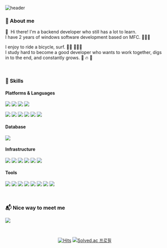 ![header](https://capsule-render.vercel.app/api?type=waving&color=timeGradient&text=Welcome%20to%20Hyunsung's%20GitHub!%20👋&animation=twinkling&fontColor=ffffff&fontSize=35&fontAlignY=40&fontAlign=65&height=250)


### 💬 About me
<p>
  👋&nbsp; Hi there! I'm a backend developer who still has a lot to learn.<br>
  I have 2 years of windows software development based on MFC. 🧑🏻‍💻<br>

  I enjoy to ride a bicycle, surf. 🚴🏻 🏄🏻‍♂️<br>
  I study hard to become a good developer who wants to work together, digs in to the end, and constantly grows. 🤝 🔥 🌱
</p><br>


### 💪 Skills
#### Platforms & Languages
<p>
  <img src="https://img.shields.io/badge/HTML5-E34F26?style=flat-square&logo=HTML5&logoColor=white"/>
  <img src="https://img.shields.io/badge/CSS3-1572B6?style=flat-square&logo=CSS3&logoColor=white"/>
  <img src="https://img.shields.io/badge/Javascript-F7DF1E?style=flat-square&logo=Javascript&logoColor=white"/>
  <img src="https://img.shields.io/badge/TypeScript-3178C6?style=flat-square&logo=TypeScript&logoColor=white"/>
</p>
<p>
  <img src="https://img.shields.io/badge/Node.js-339933?style=flat-square&logo=Node.js&logoColor=white"/>
  <img src="https://img.shields.io/badge/Express-000000?style=flat-square&logo=Express&logoColor=white"/>
  <img src="https://img.shields.io/badge/NestJS-E0234E?style=flat-square&logo=NestJS&logoColor=white"/>
  <img src="https://img.shields.io/badge/C-A8B9CC?style=flat-square&logo=C&logoColor=white"/>
  <img src="https://img.shields.io/badge/Python-3776AB?style=flat-square&logo=Python&logoColor=white"/>
  <img src="https://img.shields.io/badge/MFC-E0234E?style=flat-square&logo=MFC&logoColor=white"/>
</p>

#### Database
<p>
  <img src="https://img.shields.io/badge/MongoDB-47A248?style=flat-square&logo=MongoDB&logoColor=white"/>
</p>

#### Infrastructure
<p>
  <img src="https://img.shields.io/badge/AWS-232F3E?style=flat-square&logo=amazon-AWS&logoColor=white"/>
  <img src="https://img.shields.io/badge/EC2-FF9900?style=flat-square&logo=amazon-EC2&logoColor=white"/>
  <img src="https://img.shields.io/badge/Route53-FF9900?style=flat-square&logo=amazon-Route53&logoColor=white"/>
  <img src="https://img.shields.io/badge/CloudFront-E0234E?style=flat-square&logo=amazon-Cloud Front&logoColor=white"/>
  <img src="https://img.shields.io/badge/S3-E0234E?style=flat-square&logo=amazon-S3&logoColor=white"/>
  <img src="https://img.shields.io/badge/Load%20Balancer-FF9900?style=flat-square&logo=amazon-Load%20Balancer&logoColor=white"/>
</p>

#### Tools
<p>
  <img src="https://img.shields.io/badge/Visual%20Studio%20Code-007ACC?style=flat-square&logo=Visual%20Studio%20Code&logoColor=white"/>
  <img src="https://img.shields.io/badge/Git-F05032?style=flat-square&logo=Git&logoColor=white"/>
  <img src="https://img.shields.io/badge/GitHub-181717?style=flat-square&logo=Github&logoColor=white"/>
  <img src="https://img.shields.io/badge/Bitbucket-0052CC?style=flat-square&logo=Bitbucket&logoColor=white"/>
  <img src="https://img.shields.io/badge/JIRA-0052CC?style=flat-square&logo=JIRA&logoColor=white"/>
  <img src="https://img.shields.io/badge/Confluence-172B4D?style=flat-square&logo=Confluence&logoColor=white"/>
  <img src="https://img.shields.io/badge/Notion-000000?style=flat-square&logo=Notion&logoColor=white"/>
  <img src="https://img.shields.io/badge/Slack-4A154B?style=flat-square&logo=Slack&logoColor=white"/>
</p><br>


### 📬 Nice way to meet me
<p>
  <a href="mailto:hyunsung109@gmail.com" target="_blank"><img src="https://img.shields.io/badge/hyunsung109@gmail.com-EA4335?style=flat-square&logo=Gmail&logoColor=white"/></a>
</p><br>


<div align=center>
  
[![Hits](https://hits.seeyoufarm.com/api/count/incr/badge.svg?url=https%3A%2F%2Fgithub.com%2Fgustjd109%2Fhit-counter&count_bg=%236EB680&title_bg=%23000000&icon=github.svg&icon_color=%23E7E7E7&title=hits&edge_flat=false)](https://hits.seeyoufarm.com)
[![Solved.ac 프로필](http://mazassumnida.wtf/api/mini/generate_badge?boj=hyunsung109)](https://solved.ac/hyunsung109)

</div>
